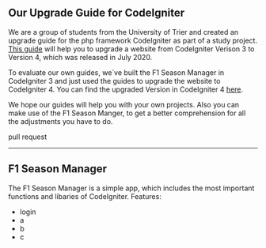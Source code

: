 ## Our Upgrade Guide for CodeIgniter

We are a group of students from the University of Trier and created an upgrade guide for the php framework CodeIgniter as part of a study project. [This guide](http://docs.codeigniter.jjzjoiczfy-ewx3lzpzk4zq.p.runcloud.link/intro/index.html) will help you to upgrade a website from CodeIgniter Verison 3 to Version 4, which was released in July 2020.

To evaluate our own guides, we´ve built the F1 Season Manager in CodeIgniter 3 and just used the guides to upgrade the website to CodeIgniter 4. You can find the upgraded Version in CodeIgniter 4 [here](https://github.com/FlorianNelles/CI4-Example_F1-Season-Manager).

We hope our guides will help you with your own projects. Also you can make use of the F1 Season Manger, to get a better comprehension for all the adjustments you have to do.

pull request

---

## F1 Season Manager

The F1 Season Manager is a simple app, which includes the most important functions and libaries of CodeIgniter.
Features:
- login	
- a
- b
- c
